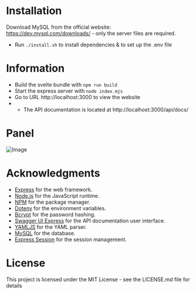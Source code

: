 # Installation
Download MySQL from the official website: https://dev.mysql.com/downloads/ - only the server files are required.
- Run `./install.sh` to install dependencies & to set up the .env file

# Information
- Build the svelte bundle with `npm run build`
- Start the express server with `node index.mjs`
- Go to URL http://localhost:3000 to view the website
- - The API documentation is located at http://localhost:3000/api/docs/

# Panel
![Image](https://media.discordapp.net/attachments/895333413060493342/1118482998396989450/image.png?width=1440&height=658)

# Acknowledgments

* [Express](https://expressjs.com/) for the web framework.
* [Node.js](https://nodejs.org/en/) for the JavaScript runtime.
* [NPM](https://www.npmjs.com/) for the package manager.
* [Dotenv](https://www.npmjs.com/package/dotenv) for the environment variables.
* [Bcrypt](https://www.npmjs.com/package/bcrypt) for the password hashing.
* [Swagger UI Express](https://www.npmjs.com/package/swagger-ui-express) for the API documentation user interface.
* [YAMLJS](https://www.npmjs.com/package/yamljs) for the YAML parser.
* [MySQL](https://www.mysql.com/) for the database.
* [Express Session](https://www.npmjs.com/package/express-session) for the session management.

# License
This project is licensed under the MIT License - see the LICENSE.md file for details